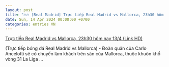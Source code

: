 ```yaml
---
layout: post
title: "🔥🔥 [Real Madrid] Trực tiếp Real Madrid vs Mallorca, 23h30 hôm nay 13/4 (Link HD)"
date: Sun, 14 Apr 2024 00:00:00 +0700
categories: entries VN
---
```

[Trực tiếp Real Madrid vs Mallorca, 23h30 hôm nay 13/4 (Link HD)](https://thethao247.vn/426-truc-tiep-real-madrid-vs-mallorca-23h30-hom-nay-13-4-d323633.html)

(Trực tiếp bóng đá Real Madrid vs Mallorca) - Đoàn quân của Carlo Ancelotti sẽ có chuyến làm khách trên sân của Mallorca, thuộc khuôn khổ vòng 31 La Liga ...

